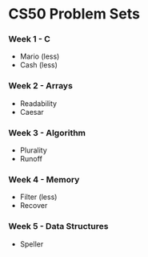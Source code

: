 # CS50 Problem Sets

### Week 1 - C

- Mario (less)
- Cash (less)

### Week 2 - Arrays

- Readability
- Caesar

### Week 3 - Algorithm

- Plurality
- Runoff

### Week 4 - Memory

- Filter (less)
- Recover

### Week 5 - Data Structures

- Speller